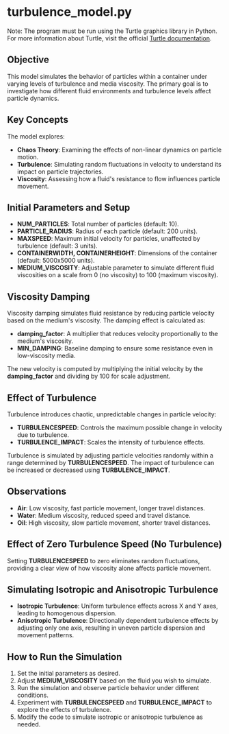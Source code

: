 # turbulence_model.py
Note: The program must be run using the Turtle graphics library in Python. For more information about Turtle, visit the official [Turtle documentation](https://www.turtle.ox.ac.uk/). 

## Objective
This model simulates the behavior of particles within a container under varying levels of turbulence and media viscosity. The primary goal is to investigate how different fluid environments and turbulence levels affect particle dynamics.

## Key Concepts
The model explores:
- **Chaos Theory**: Examining the effects of non-linear dynamics on particle motion.
- **Turbulence**: Simulating random fluctuations in velocity to understand its impact on particle trajectories.
- **Viscosity**: Assessing how a fluid's resistance to flow influences particle movement.

## Initial Parameters and Setup
- **NUM_PARTICLES**: Total number of particles (default: 10).
- **PARTICLE_RADIUS**: Radius of each particle (default: 200 units).
- **MAXSPEED**: Maximum initial velocity for particles, unaffected by turbulence (default: 3 units).
- **CONTAINERWIDTH, CONTAINERHEIGHT**: Dimensions of the container (default: 5000x5000 units).
- **MEDIUM_VISCOSITY**: Adjustable parameter to simulate different fluid viscosities on a scale from 0 (no viscosity) to 100 (maximum viscosity).

## Viscosity Damping
Viscosity damping simulates fluid resistance by reducing particle velocity based on the medium's viscosity. The damping effect is calculated as:
- **damping_factor**: A multiplier that reduces velocity proportionally to the medium's viscosity.
- **MIN_DAMPING**: Baseline damping to ensure some resistance even in low-viscosity media.

The new velocity is computed by multiplying the initial velocity by the **damping_factor** and dividing by 100 for scale adjustment.

## Effect of Turbulence
Turbulence introduces chaotic, unpredictable changes in particle velocity:
- **TURBULENCESPEED**: Controls the maximum possible change in velocity due to turbulence.
- **TURBULENCE_IMPACT**: Scales the intensity of turbulence effects.

Turbulence is simulated by adjusting particle velocities randomly within a range determined by **TURBULENCESPEED**. The impact of turbulence can be increased or decreased using **TURBULENCE_IMPACT**.

## Observations
- **Air**: Low viscosity, fast particle movement, longer travel distances.
- **Water**: Medium viscosity, reduced speed and travel distance.
- **Oil**: High viscosity, slow particle movement, shorter travel distances.

## Effect of Zero Turbulence Speed (No Turbulence)
Setting **TURBULENCESPEED** to zero eliminates random fluctuations, providing a clear view of how viscosity alone affects particle movement.

## Simulating Isotropic and Anisotropic Turbulence
- **Isotropic Turbulence**: Uniform turbulence effects across X and Y axes, leading to homogenous dispersion.
- **Anisotropic Turbulence**: Directionally dependent turbulence effects by adjusting only one axis, resulting in uneven particle dispersion and movement patterns.

## How to Run the Simulation
1. Set the initial parameters as desired.
2. Adjust **MEDIUM_VISCOSITY** based on the fluid you wish to simulate.
3. Run the simulation and observe particle behavior under different conditions.
4. Experiment with **TURBULENCESPEED** and **TURBULENCE_IMPACT** to explore the effects of turbulence.
5. Modify the code to simulate isotropic or anisotropic turbulence as needed.
